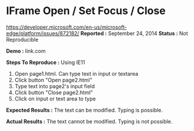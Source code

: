 # IFrame Open / Set Focus / Close

https://developer.microsoft.com/en-us/microsoft-edge/platform/issues/872182/
**Reported :** September 24, 2014
**Status :** Not Reproducible

**Demo :** link.com

**Steps To Reproduce :** 
Using IE11
 1. Open page1.html.  Can type text in input or textarea
 2. Click button "Open page2.html"
 3. Type text into page2's input field
 4. Click button "Close page2.html"
 5. Click on input or text area to type

**Expected Results :** 
The text can be modified.  Typing is possible.

**Actual Results :** 
The text cannot be modified.  Typing is not possible.